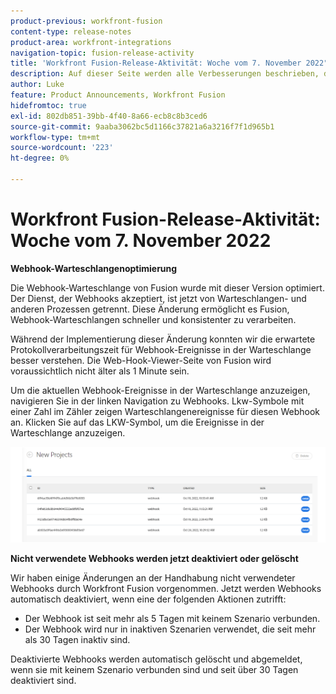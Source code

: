```yaml
---
product-previous: workfront-fusion
content-type: release-notes
product-area: workfront-integrations
navigation-topic: fusion-release-activity
title: 'Workfront Fusion-Release-Aktivität: Woche vom 7. November 2022"'
description: Auf dieser Seite werden alle Verbesserungen beschrieben, die in der Adobe Workfront Fusion-Woche vom 7. November 2022 vorgenommen wurden.
author: Luke
feature: Product Announcements, Workfront Fusion
hidefromtoc: true
exl-id: 802db851-39bb-4f40-8a66-ecb8c8b3ced6
source-git-commit: 9aaba3062bc5d1166c37821a6a3216f7f1d965b1
workflow-type: tm+mt
source-wordcount: '223'
ht-degree: 0%

---
```


# Workfront Fusion-Release-Aktivität: Woche vom 7. November 2022

**Webhook-Warteschlangenoptimierung**

Die Webhook-Warteschlange von Fusion wurde mit dieser Version optimiert. Der Dienst, der Webhooks akzeptiert, ist jetzt von Warteschlangen- und anderen Prozessen getrennt. Diese Änderung ermöglicht es Fusion, Webhook-Warteschlangen schneller und konsistenter zu verarbeiten.

Während der Implementierung dieser Änderung konnten wir die erwartete Protokollverarbeitungszeit für Webhook-Ereignisse in der Warteschlange besser verstehen. Die Web-Hook-Viewer-Seite von Fusion wird voraussichtlich nicht älter als 1 Minute sein.

Um die aktuellen Webhook-Ereignisse in der Warteschlange anzuzeigen, navigieren Sie in der linken Navigation zu Webhooks. Lkw-Symbole mit einer Zahl im Zähler zeigen Warteschlangenereignisse für diesen Webhook an. Klicken Sie auf das LKW-Symbol, um die Ereignisse in der Warteschlange anzuzeigen.

![](assets/fusion-webhook-queue-1866x567.png)


**Nicht verwendete Webhooks werden jetzt deaktiviert oder gelöscht**

Wir haben einige Änderungen an der Handhabung nicht verwendeter Webhooks durch Workfront Fusion vorgenommen. Jetzt werden Webhooks automatisch deaktiviert, wenn eine der folgenden Aktionen zutrifft:

* Der Webhook ist seit mehr als 5 Tagen mit keinem Szenario verbunden.
* Der Webhook wird nur in inaktiven Szenarien verwendet, die seit mehr als 30 Tagen inaktiv sind.

Deaktivierte Webhooks werden automatisch gelöscht und abgemeldet, wenn sie mit keinem Szenario verbunden sind und seit über 30 Tagen deaktiviert sind.
